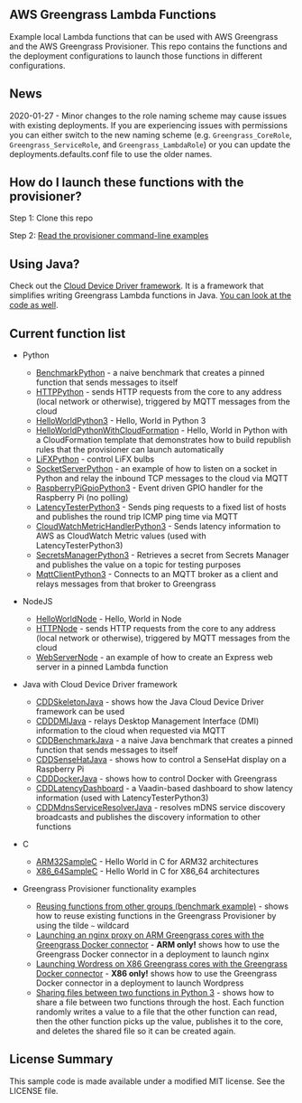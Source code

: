## AWS Greengrass Lambda Functions

Example local Lambda functions that can be used with AWS Greengrass and the AWS Greengrass Provisioner.  This repo contains
the functions and the deployment configurations to launch those functions in different configurations.

## News

2020-01-27 - Minor changes to the role naming scheme may cause issues with existing deployments. If you are experiencing issues with permissions you can either switch to the new naming scheme (e.g. `Greengrass_CoreRole`, `Greengrass_ServiceRole`, and `Greengrass_LambdaRole`) or you can update the deployments.defaults.conf file to use the older names.

## How do I launch these functions with the provisioner?

Step 1: Clone this repo

Step 2: [Read the provisioner command-line examples](https://github.com/awslabs/aws-greengrass-provisioner/blob/master/docs/CommandLine.md)

## Using Java?

Check out the [Cloud Device Driver framework](https://gitpitch.com/aws-samples/aws-greengrass-lambda-functions/master?p=presentations/cloud-device-driver-framework-for-java). It is a framework that simplifies writing Greengrass Lambda functions in Java. [You can look at the code as well](foundation/CDDBaselineJava).

## Current function list

- Python
  - [BenchmarkPython](functions/BenchmarkPython) - a naive benchmark that creates a pinned function that sends messages to itself
  - [HTTPPython](functions/HTTPPython) - sends HTTP requests from the core to any address (local network or otherwise), triggered by MQTT messages from the cloud
  - [HelloWorldPython3](functions/HelloWorldPython3) - Hello, World in Python 3
  - [HelloWorldPythonWithCloudFormation](functions/HelloWorldPythonWithCloudFormation) - Hello, World in Python with a CloudFormation template that demonstrates how to build republish rules that the provisioner can launch automatically
  - [LiFXPython](functions/LiFXPython) - control LiFX bulbs
  - [SocketServerPython](functions/SocketServerPython) - an example of how to listen on a socket in Python and relay the inbound TCP messages to the cloud via MQTT
  - [RaspberryPiGpioPython3](functions/RaspberryPiGpioPython3) - Event driven GPIO handler for the Raspberry Pi (no polling)
  - [LatencyTesterPython3](functions/LatencyTesterPython3) - Sends ping requests to a fixed list of hosts and publishes the round trip ICMP ping time via MQTT
  - [CloudWatchMetricHandlerPython3](functions/CloudWatchMetricHandlerPython3) - Sends latency information to AWS as CloudWatch Metric values (used with LatencyTesterPython3)
  - [SecretsManagerPython3](functions/SecretsManagerPython3) - Retrieves a secret from Secrets Manager and publishes the value on a topic for testing purposes
  - [MqttClientPython3](functions/MqttClientPython3) - Connects to an MQTT broker as a client and relays messages from that broker to Greengrass

- NodeJS
  - [HelloWorldNode](functions/HelloWorldNode) - Hello, World in Node
  - [HTTPNode](functions/HTTPNode) - sends HTTP requests from the core to any address (local network or otherwise), triggered by MQTT messages from the cloud
  - [WebServerNode](functions/WebServerNode) - an example of how to create an Express web server in a pinned Lambda function

- Java with Cloud Device Driver framework
  - [CDDSkeletonJava](functions/CDDSkeletonJava) - shows how the Java Cloud Device Driver framework can be used
  - [CDDDMIJava](functions/CDDDMIJava) - relays Desktop Management Interface (DMI) information to the cloud when requested via MQTT
  - [CDDBenchmarkJava](functions/CDDBenchmarkJava) - a naive Java benchmark that creates a pinned function that sends messages to itself
  - [CDDSenseHatJava](functions/CDDSenseHatJava) - shows how to control a SenseHat display on a Raspberry Pi
  - [CDDDockerJava](functions/CDDDockerJava) - shows how to control Docker with Greengrass
  - [CDDLatencyDashboard](functions/CDDLatencyDashboard) - a Vaadin-based dashboard to show latency information (used with LatencyTesterPython3)
  - [CDDMdnsServiceResolverJava](functions/CDDMdnsServiceResolverJava) - resolves mDNS service discovery broadcasts and publishes the discovery information to other functions

- C
  - [ARM32SampleC](functions/ARM32SampleC) - Hello World in C for ARM32 architectures
  - [X86_64SampleC](functions/X86_64SampleC) - Hello World in C for X86_64 architectures

- Greengrass Provisioner functionality examples
  - [Reusing functions from other groups (benchmark example)](deployments/benchmark-reuse.conf) - shows how to reuse existing functions in the Greengrass Provisioner by using the tilde `~` wildcard
  - [Launching an nginx proxy on ARM Greengrass cores with the Greengrass Docker connector](deployments/arm-nginx.conf) - **ARM only!** shows how to use the Greengrass Docker connector in a deployment to launch nginx
  - [Launching Wordress on X86 Greengrass cores with the Greengrass Docker connector](deployments/x86-wordpress.conf) - **X86 only!** shows how to use the Greengrass Docker connector in a deployment to launch Wordpress
  - [Sharing files between two functions in Python 3](deployments/python3-shared-file.conf) - shows how to share a file between two functions through the host. Each function randomly writes a value to a file that the other function can read, then the other function picks up the value, publishes it to the core, and deletes the shared file so it can be created again.

## License Summary

This sample code is made available under a modified MIT license. See the LICENSE file.
